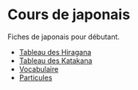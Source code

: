 # Cours de japonais
Fiches de japonais pour débutant.

- [Tableau des Hiragana](https://github.com/Angristan/Cours-de-Japonais/blob/master/Tableau%20des%20Hiragana.md)
- [Tableau des Katakana](https://github.com/Angristan/Cours-de-Japonais/blob/master/Tableau%20des%20Katakana.md)
- [Vocabulaire](https://github.com/Angristan/Cours-de-Japonais/tree/master/Vocabulaire/)
- [Particules](https://github.com/Angristan/Cours-de-Japonais/tree/master/Grammaire/Particules)
